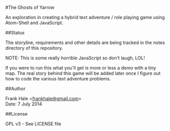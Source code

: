 #The Ghosts of Yarrow

An exploration in creating a  hybrid text adventure / role playing game using Atom-Shell
and JavaScript.

##Status

The storyline, requirements and other details are being tracked in the notes directory
of this repository.

NOTE: This is some really horrible JavaScript so don't laugh, LOL!

If you were to run this what you'll get is more or less a demo with a tiny map. The real
story behind this game will be added later once I figure out how to code the various 
text adventure problems.

##Author

Frank Hale &lt;frankhale@gmail.com&gt;  
Date: 7 July 2014

##License

GPL v3 - See LICENSE file
